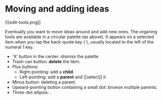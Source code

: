 # Moving and adding ideas

![[edit-tools.png]]

Eventually you want to move ideas around and add new ones. The organing tools are available in a circular palette (as above). It appears on a selected item when you tap the back-quote key (\`), usually located to the left of the numeral 1 key.

- 'X' button in the center: dismiss the palette.
- Trash can button: **delete** the item.
- Plus buttons:
	- Right-pointing: add a **child**.
	- Left-pointing: add a **parent** and [[select]] it.
- Minus button: deleting a parent.
- Upward-pointing button containing a small dot: browse multiple parents.
- Three-dot ellipsis: <under construction>.